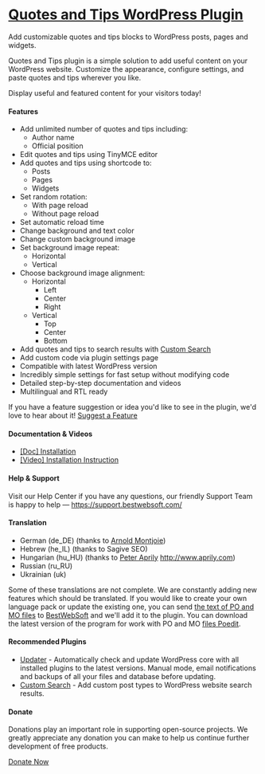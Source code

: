 <a href="https://bestwebsoft.com/products/wordpress/plugins/quotes-and-tips/" target=_blank>Quotes and Tips WordPress Plugin</a>
========================

Add customizable quotes and tips blocks to WordPress posts, pages and widgets.

<p>Quotes and Tips plugin is a simple solution to add useful content on your WordPress website. Customize the appearance, configure settings, and paste quotes and tips wherever you like.</p>

<p>Display useful and featured content for your visitors today!</p>


<div class='video'></div>


<h4>Features</h4>

<ul>
<li>Add unlimited number of quotes and tips including:

<ul>
<li>Author name</li>
<li>Official position</li>
</ul></li>
<li>Edit quotes and tips using TinyMCE editor</li>
<li>Add quotes and tips using shortcode to:

<ul>
<li>Posts</li>
<li>Pages</li>
<li>Widgets</li>
</ul></li>
<li>Set random rotation:

<ul>
<li>With page reload</li>
<li>Without page reload</li>
</ul></li>
<li>Set automatic reload time</li>
<li>Change background and text color</li>
<li>Change custom background image</li>
<li>Set background image repeat:

<ul>
<li>Horizontal</li>
<li>Vertical</li>
</ul></li>
<li>Choose background image alignment:

<ul>
<li>Horizontal 

<ul>
<li>Left</li>
<li>Center</li>
<li>Right</li>
</ul></li>
<li>Vertical

<ul>
<li>Top</li>
<li>Center</li>
<li>Bottom</li>
</ul></li>
</ul></li>
<li>Add quotes and tips to search results with <a href="https://bestwebsoft.com/products/wordpress/plugins/custom-search/?k=02f29128229d89fbd99d8251200ff455">Custom Search</a></li>
<li>Add custom code via plugin settings page</li>
<li>Compatible with latest WordPress version</li>
<li>Incredibly simple settings for fast setup without modifying code</li>
<li>Detailed step-by-step documentation and videos</li>
<li>Multilingual and RTL ready</li>
</ul>

<p>If you have a feature suggestion or idea you'd like to see in the plugin, we'd love to hear about it! <a href="https://support.bestwebsoft.com/hc/en-us/requests/new">Suggest a Feature</a></p>

<h4>Documentation &#38; Videos</h4>

<ul>
<li><a href="https://docs.google.com/document/d/1-hvn6WRvWnOqj5v5pLUk7Awyu87lq5B_dO-Tv-MC9JQ/">[Doc] Installation</a></li>
<li><a href="https://www.youtube.com/watch?v=tEOjkZrwdNA">[Video] Installation Instruction</a></li>
</ul>

<h4>Help &#38; Support</h4>

<p>Visit our Help Center if you have any questions, our friendly Support Team is happy to help &#8212; <a href="https://support.bestwebsoft.com/">https://support.bestwebsoft.com/</a></p>

<h4>Translation</h4>

<ul>
<li>German (de_DE) (thanks to <a href="mailto:arnold@montjoie.de">Arnold Montjoie</a>)</li>
<li>Hebrew (he_IL) (thanks to Sagive SEO)</li>
<li>Hungarian (hu_HU) (thanks to <a href="mailto:solarside09@gmail.com">Peter Aprily</a> <a href="http://www.aprily.com" rel="nofollow">http://www.aprily.com</a>)</li>
<li>Russian (ru_RU)</li>
<li>Ukrainian (uk)</li>
</ul>

<p>Some of these translations are not complete. We are constantly adding new features which should be translated. If you would like to create your own language pack or update the existing one, you can send <a href="http://codex.wordpress.org/Translating_WordPress">the text of PO and MO files</a> to <a href="https://support.bestwebsoft.com/hc/en-us/requests/new">BestWebSoft</a> and we'll add it to the plugin. You can download the latest version of the program for work with PO and MO <a href="http://www.poedit.net/download.php">files Poedit</a>.</p>

<h4>Recommended Plugins</h4>

<ul>
<li><a href="https://bestwebsoft.com/products/wordpress/plugins/updater/?k=e8f05fa90cedfd3a96483e8f0ca60ab5">Updater</a> - Automatically check and update WordPress core with all installed plugins to the latest versions. Manual mode, email notifications and backups of all your files and database before updating.</li>
<li><a href="https://bestwebsoft.com/products/wordpress/plugins/custom-search/?k=02f29128229d89fbd99d8251200ff455">Custom Search</a> - Add custom post types to WordPress website search results.</li>
</ul>

<h4>Donate</h4>

<p>Donations play an important role in supporting open-source projects. We greatly appreciate any donation you can make to help us continue further development of free products.</p>

<p><a href="https://bestwebsoft.com/donate/">Donate Now</a></p>